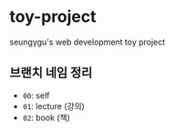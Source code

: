 # toy-project
seungygu's web development toy project

## 브랜치 네임 정리
- `00`: self 
- `01`: lecture (강의)
- `02`: book (책)